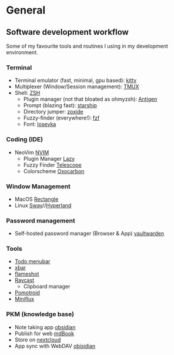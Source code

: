 # General
## Software development workflow

Some of my favourite tools and routines I using in my development environment.
### Terminal
- Terminal emulator (fast, minimal, gpu based): [kitty](https://github.com/kovidgoyal/kitty)
- Multiplexer (Window/Session management): [TMUX](https://github.com/tmux/tmux)
- Shell: [ZSH](https://www.zsh.org/)
	- Plugin manager (not that bloated as ohmyzsh): [Antigen](https://github.com/zsh-users/antigen)
	- Prompt (blazing fast): [starship](https://starship.rs/)
	- Directory jumper: [zoxide](https://github.com/ajeetdsouza/zoxide)
	- Fuzzy-finder (everywhere!): [fzf](https://github.com/ajeetdsouza/zoxide)
	- Font: [Iosevka](https://github.com/be5invis/Iosevka)
### Coding (IDE)
- NeoVim [NVIM](https://neovim.io/)
	- Plugin Manager [Lazy](https://github.com/folke/lazy.nvim)
	- Fuzzy Finder [Telescope](https://github.com/nvim-telescope/telescope.nvim)
	- Colorscheme [Oxocarbon](https://github.com/nyoom-engineering/oxocarbon.nvim)
### Window Management
- MacOS [Rectangle](https://rectangleapp.com/)
- Linux [Sway](https://swaywm.org)//[Hyperland](https://hyprland.org)
### Password management
- Self-hosted password manager (Browser & App) [vaultwarden](https://github.com/dani-garcia/vaultwarden)
### Tools
- [Todo menubar](https://fiplab.com/apps/task-tab-for-mac)
- [xbar](https://xbarapp.com/)
- [flameshot](https://flameshot.org/)
- [Raycast](https://www.raycast.com/)
	- Clipboard manager
- [Pomotroid](https://github.com/splode/pomotroid)
- [Miniflux](https://github.com/miniflux/v2)
### PKM (knowledge base)
- Note taking app [obsidian](https://obsidian.md/)
- Publish for web [mdBook](https://github.com/rust-lang/mdBook)
- Store on [nextcloud](https://nextcloud.com/de/)
- App sync with WebDAV [obisidian](https://obsidian.md/)

